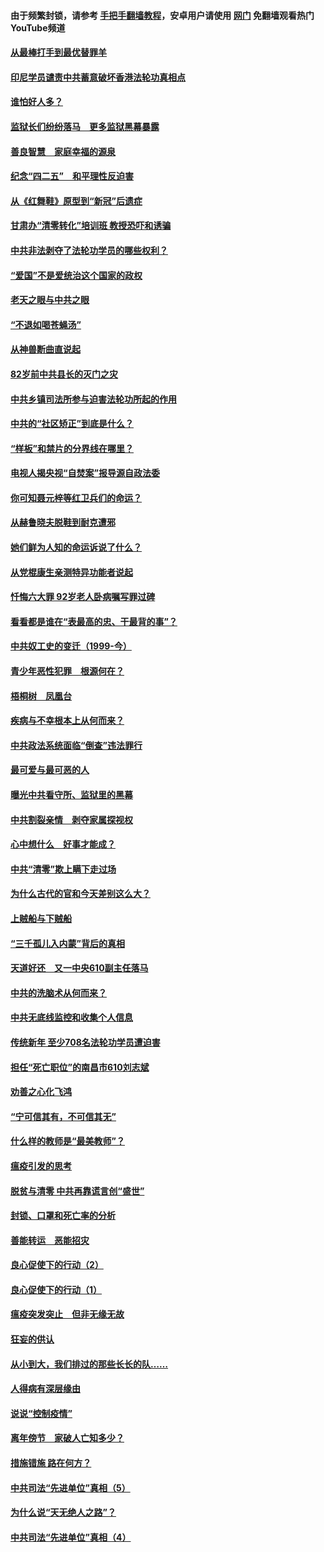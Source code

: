 #### 由于频繁封锁，请参考 [手把手翻墙教程](https://github.com/gfw-breaker/guides/wiki/)，安卓用户请使用 [网门](https://github.com/gfw-breaker/nogfw/blob/master/dl.md?t=04290401) 免翻墙观看热门YouTube频道 

#### [从最棒打手到最优替罪羊](../pages/19/423819.md?t=04290401) 

#### [印尼学员谴责中共蓄意破坏香港法轮功真相点](../pages/19/423902.md?t=04290401) 

#### [谁怕好人多？](../pages/19/423774.md?t=04290401) 

#### [监狱长们纷纷落马　更多监狱黑幕暴露](../pages/19/423787.md?t=04290401) 

#### [善良智慧　家庭幸福的源泉](../pages/19/423632.md?t=04290401) 

#### [纪念“四二五”　和平理性反迫害](../pages/19/423660.md?t=04290401) 

#### [从《红舞鞋》原型到“新冠”后遗症](../pages/19/423509.md?t=04290401) 

#### [甘肃办“清零转化”培训班 教授恐吓和诱骗](../pages/19/423498.md?t=04290401) 

#### [中共非法剥夺了法轮功学员的哪些权利？](../pages/19/423392.md?t=04290401) 

#### [“爱国”不是爱统治这个国家的政权](../pages/19/423029.md?t=04290401) 

#### [老天之眼与中共之眼](../pages/19/423378.md?t=04290401) 

#### [“不退如喝苍蝇汤”](../pages/19/423287.md?t=04290401) 

#### [从神兽断曲直说起](../pages/19/423201.md?t=04290401) 

#### [82岁前中共县长的灭门之灾](../pages/19/423055.md?t=04290401) 

#### [中共乡镇司法所参与迫害法轮功所起的作用](../pages/19/423064.md?t=04290401) 

#### [中共的“社区矫正”到底是什么？](../pages/19/422870.md?t=04290401) 

#### [“样板”和禁片的分界线在哪里？](../pages/19/422704.md?t=04290401) 

#### [电视人揭央视“自焚案”报导源自政法委](../pages/19/422770.md?t=04290401) 

#### [你可知聂元梓等红卫兵们的命运？](../pages/19/422848.md?t=04290401) 

#### [从赫鲁晓夫脱鞋到耐克遭邪](../pages/19/422826.md?t=04290401) 

#### [她们鲜为人知的命运诉说了什么？](../pages/19/422754.md?t=04290401) 

#### [从党棍康生亲测特异功能者说起](../pages/19/422657.md?t=04290401) 

#### [忏悔六大罪 92岁老人卧病嘱写罪过碑](../pages/19/422750.md?t=04290401) 

#### [看看都是谁在“表最高的忠、干最背的事”？](../pages/19/422703.md?t=04290401) 

#### [中共奴工史的变迁（1999-今）](../pages/19/422656.md?t=04290401) 

#### [青少年恶性犯罪　根源何在？](../pages/19/422449.md?t=04290401) 

#### [梧桐树　凤凰台](../pages/19/422442.md?t=04290401) 

#### [疾病与不幸根本上从何而来？](../pages/19/422438.md?t=04290401) 

#### [中共政法系统面临“倒查”违法罪行](../pages/19/422497.md?t=04290401) 

#### [最可爱与最可恶的人](../pages/19/422448.md?t=04290401) 

#### [曝光中共看守所、监狱里的黑幕](../pages/19/422390.md?t=04290401) 

#### [中共割裂亲情　剥夺家属探视权](../pages/19/422364.md?t=04290401) 

#### [心中想什么　好事才能成？](../pages/19/422318.md?t=04290401) 

#### [中共“清零”欺上瞒下走过场](../pages/19/422306.md?t=04290401) 

#### [为什么古代的官和今天差别这么大？](../pages/19/422228.md?t=04290401) 

#### [上贼船与下贼船](../pages/19/422276.md?t=04290401) 

#### [“三千孤儿入内蒙”背后的真相](../pages/19/422229.md?t=04290401) 

#### [天道好还　又一中央610副主任落马](../pages/19/422155.md?t=04290401) 

#### [中共的洗脑术从何而来？](../pages/19/422154.md?t=04290401) 

#### [中共无底线监控和收集个人信息](../pages/19/422039.md?t=04290401) 

#### [传统新年 至少708名法轮功学员遭迫害](../pages/19/421946.md?t=04290401) 

#### [担任“死亡职位”的南昌市610刘志斌](../pages/19/421957.md?t=04290401) 

#### [劝善之心化飞鸿](../pages/19/421164.md?t=04290401) 

#### [“宁可信其有，不可信其无”](../pages/19/421691.md?t=04290401) 

#### [什么样的教师是“最美教师”？](../pages/19/421755.md?t=04290401) 

#### [瘟疫引发的思考](../pages/19/421594.md?t=04290401) 

#### [脱贫与清零 中共再靠谎言创“盛世”](../pages/19/421590.md?t=04290401) 

#### [封锁、口罩和死亡率的分析](../pages/19/421495.md?t=04290401) 

#### [善能转运　恶能招灾](../pages/19/421334.md?t=04290401) 

#### [良心促使下的行动（2）](../pages/19/421361.md?t=04290401) 

#### [良心促使下的行动（1）](../pages/19/421302.md?t=04290401) 

#### [瘟疫突发突止　但非无缘无故](../pages/19/421281.md?t=04290401) 

#### [狂妄的供认](../pages/19/421199.md?t=04290401) 

#### [从小到大，我们排过的那些长长的队……](../pages/19/421243.md?t=04290401) 

#### [人得病有深层缘由](../pages/19/420864.md?t=04290401) 

#### [说说“控制疫情”](../pages/19/420831.md?t=04290401) 

#### [离年傍节　家破人亡知多少？](../pages/19/420563.md?t=04290401) 

#### [措施错施  路在何方？](../pages/19/420076.md?t=04290401) 

#### [中共司法“先进单位”真相（5）](../pages/19/419453.md?t=04290401) 

#### [为什么说“天无绝人之路”？](../pages/19/419618.md?t=04290401) 

#### [中共司法“先进单位”真相（4）](../pages/19/419452.md?t=04290401) 

